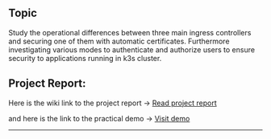 ## Topic

Study the operational differences between three main ingress controllers and securing one of them with automatic certificates. Furthermore investigating various modes to authenticate and authorize users to ensure security to applications running in k3s cluster.

## Project Report:

Here is the wiki link to the project report → <a href="https://github.com/dikshita-git/Research-Project/wiki/Project-Report">Read project report</a>

and here is the link to the practical demo → <a href="https://github.com/dikshita-git/Research-Project/tree/main/K3s/Demo">Visit demo</a>

--------------------------------------------------------

